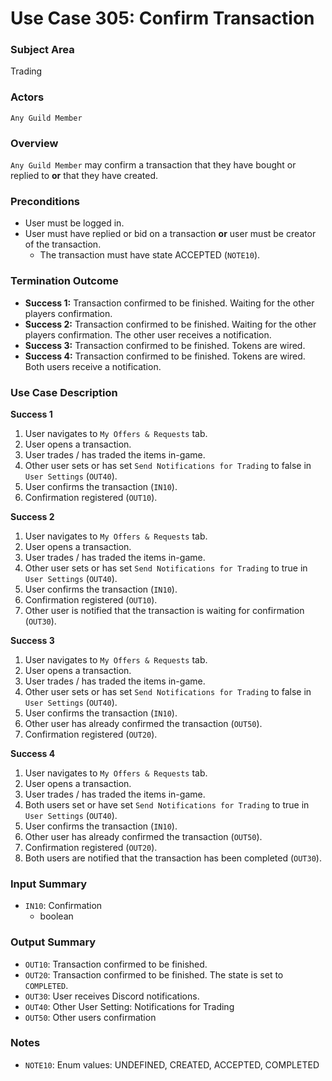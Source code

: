 # Use Case 305: Confirm Transaction

### Subject Area
Trading

### Actors
`Any Guild Member`

### Overview
`Any Guild Member` may confirm a transaction that they have bought or replied to **or** that they have created.

### Preconditions
- User must be logged in.
- User must have replied or bid on a transaction **or** user must be creator of the transaction.
	- The transaction must have state ACCEPTED (`NOTE10`).

### Termination Outcome
- **Success 1:** Transaction confirmed to be finished. Waiting for the other players confirmation.
- **Success 2:** Transaction confirmed to be finished. Waiting for the other players confirmation. The other user receives a notification.
- **Success 3:** Transaction confirmed to be finished. Tokens are wired.
- **Success 4:** Transaction confirmed to be finished. Tokens are wired. Both users receive a notification.

### Use Case Description
**Success 1**
1. User navigates to `My Offers & Requests` tab.
2. User opens a transaction.
3. User trades / has traded the items in-game.
4. Other user sets or has set `Send Notifications for Trading` to false in `User Settings` (`OUT40`).
5. User confirms the transaction (`IN10`).
6. Confirmation registered (`OUT10`).

**Success 2**
1. User navigates to `My Offers & Requests` tab.
2. User opens a transaction.
3. User trades / has traded the items in-game.
4. Other user sets or has set `Send Notifications for Trading` to true in `User Settings` (`OUT40`).
5. User confirms the transaction (`IN10`).
6. Confirmation registered (`OUT10`).
7. Other user is notified that the transaction is waiting for confirmation (`OUT30`).

**Success 3**
1. User navigates to `My Offers & Requests` tab.
2. User opens a transaction.
3. User trades / has traded the items in-game.
4. Other user sets or has set `Send Notifications for Trading` to false in `User Settings` (`OUT40`).
5. User confirms the transaction (`IN10`).
6. Other user has already confirmed the transaction (`OUT50`).
7. Confirmation registered (`OUT20`).

**Success 4**
1. User navigates to `My Offers & Requests` tab.
2. User opens a transaction.
3. User trades / has traded the items in-game.
4. Both users set or have set `Send Notifications for Trading` to true in `User Settings` (`OUT40`).
5. User confirms the transaction (`IN10`).
6. Other user has already confirmed the transaction (`OUT50`).
7. Confirmation registered (`OUT20`).
8. Both users are notified that the transaction has been completed (`OUT30`).

### Input Summary
- `IN10`: Confirmation
	- boolean

### Output Summary
- `OUT10`: Transaction confirmed to be finished.
- `OUT20`: Transaction confirmed to be finished. The state is set to `COMPLETED`.
- `OUT30`: User receives Discord notifications.
- `OUT40`: Other User Setting: Notifications for Trading
- `OUT50`: Other users confirmation

### Notes
- `NOTE10`: Enum values: UNDEFINED, CREATED, ACCEPTED, COMPLETED